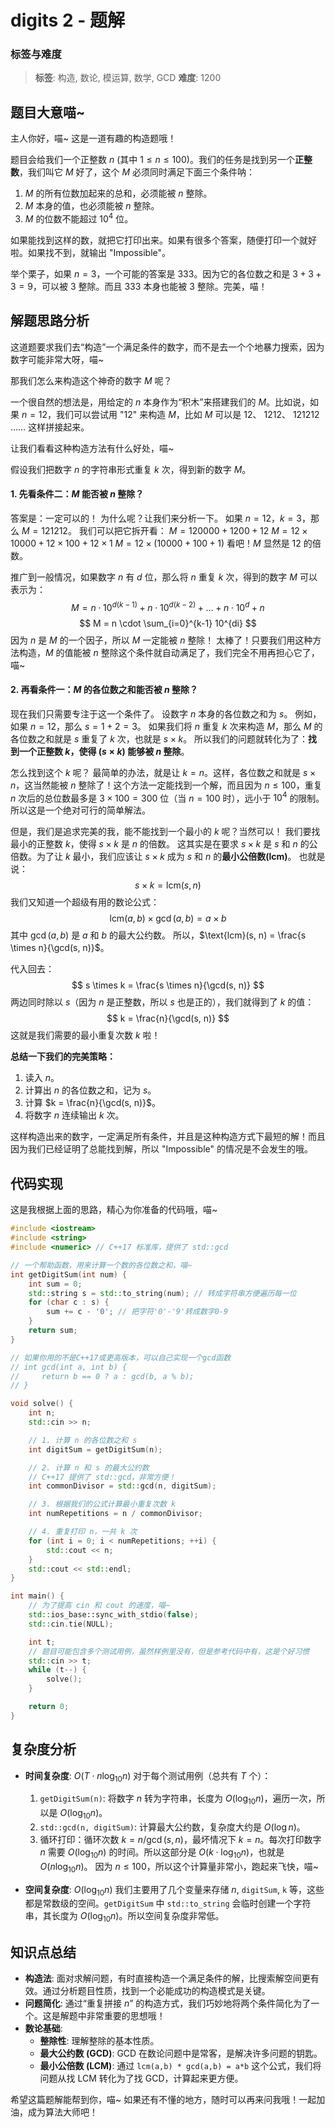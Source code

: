 # digits 2 - 题解

### 标签与难度
> **标签**: 构造, 数论, 模运算, 数学, GCD
> **难度**: 1200

## 题目大意喵~

主人你好，喵~ 这是一道有趣的构造题哦！

题目会给我们一个正整数 $n$ (其中 $1 \le n \le 100$)。我们的任务是找到另一个**正整数**，我们叫它 $M$ 好了，这个 $M$ 必须同时满足下面三个条件呐：

1.  $M$ 的所有位数加起来的总和，必须能被 $n$ 整除。
2.  $M$ 本身的值，也必须能被 $n$ 整除。
3.  $M$ 的位数不能超过 $10^4$ 位。

如果能找到这样的数，就把它打印出来。如果有很多个答案，随便打印一个就好啦。如果找不到，就输出 "Impossible"。

举个栗子，如果 $n=3$，一个可能的答案是 $333$。因为它的各位数之和是 $3+3+3=9$，可以被 $3$ 整除。而且 $333$ 本身也能被 $3$ 整除。完美，喵！

## 解题思路分析

这道题要求我们去“构造”一个满足条件的数字，而不是去一个个地暴力搜索，因为数字可能非常大呀，喵~

那我们怎么来构造这个神奇的数字 $M$ 呢？

一个很自然的想法是，用给定的 $n$ 本身作为“积木”来搭建我们的 $M$。比如说，如果 $n=12$，我们可以尝试用 "12" 来构造 $M$，比如 $M$ 可以是 $12$、 $1212$、 $121212$ …… 这样拼接起来。

让我们看看这种构造方法有什么好处，喵~

假设我们把数字 $n$ 的字符串形式重复 $k$ 次，得到新的数字 $M$。

#### 1. 先看条件二：$M$ 能否被 $n$ 整除？

答案是：一定可以的！
为什么呢？让我们来分析一下。
如果 $n=12$，$k=3$，那么 $M = 121212$。
我们可以把它拆开看：
$M = 120000 + 1200 + 12$
$M = 12 \times 10000 + 12 \times 100 + 12 \times 1$
$M = 12 \times (10000 + 100 + 1)$
看吧！$M$ 显然是 $12$ 的倍数。

推广到一般情况，如果数字 $n$ 有 $d$ 位，那么将 $n$ 重复 $k$ 次，得到的数字 $M$ 可以表示为：
$$
M = n \cdot 10^{d(k-1)} + n \cdot 10^{d(k-2)} + \dots + n \cdot 10^d + n
$$
$$
M = n \cdot \sum_{i=0}^{k-1} 10^{di}
$$
因为 $n$ 是 $M$ 的一个因子，所以 $M$ 一定能被 $n$ 整除！
太棒了！只要我们用这种方法构造，$M$ 的值能被 $n$ 整除这个条件就自动满足了，我们完全不用再担心它了，喵~

#### 2. 再看条件一：$M$ 的各位数之和能否被 $n$ 整除？

现在我们只需要专注于这一个条件了。
设数字 $n$ 本身的各位数之和为 $s$。
例如，如果 $n=12$，那么 $s = 1+2=3$。
如果我们将 $n$ 重复 $k$ 次来构造 $M$，那么 $M$ 的各位数之和就是 $s$ 重复了 $k$ 次，也就是 $s \times k$。
所以我们的问题就转化为了：**找到一个正整数 $k$，使得 $(s \times k)$ 能够被 $n$ 整除**。

怎么找到这个 $k$ 呢？
最简单的办法，就是让 $k=n$。这样，各位数之和就是 $s \times n$，这当然能被 $n$ 整除了！这个方法一定能找到一个解，而且因为 $n \le 100$，重复 $n$ 次后的总位数最多是 $3 \times 100 = 300$ 位（当 $n=100$ 时），远小于 $10^4$ 的限制。所以这是一个绝对可行的简单解法。

但是，我们是追求完美的我，能不能找到一个最小的 $k$ 呢？当然可以！
我们要找最小的正整数 $k$，使得 $s \times k$ 是 $n$ 的倍数。
这其实是在要求 $s \times k$ 是 $s$ 和 $n$ 的公倍数。为了让 $k$ 最小，我们应该让 $s \times k$ 成为 $s$ 和 $n$ 的**最小公倍数(lcm)**。
也就是说：
$$
s \times k = \text{lcm}(s, n)
$$
我们又知道一个超级有用的数论公式：
$$
\text{lcm}(a, b) \times \gcd(a, b) = a \times b
$$
其中 $\gcd(a,b)$ 是 $a$ 和 $b$ 的最大公约数。
所以，$\text{lcm}(s, n) = \frac{s \times n}{\gcd(s, n)}$。

代入回去：
$$
s \times k = \frac{s \times n}{\gcd(s, n)}
$$
两边同时除以 $s$（因为 $n$ 是正整数，所以 $s$ 也是正的），我们就得到了 $k$ 的值：
$$
k = \frac{n}{\gcd(s, n)}
$$
这就是我们需要的最小重复次数 $k$ 啦！

**总结一下我们的完美策略：**
1.  读入 $n$。
2.  计算出 $n$ 的各位数之和，记为 $s$。
3.  计算 $k = \frac{n}{\gcd(s, n)}$。
4.  将数字 $n$ 连续输出 $k$ 次。

这样构造出来的数字，一定满足所有条件，并且是这种构造方式下最短的解！而且因为我们已经证明了总能找到解，所以 "Impossible" 的情况是不会发生的哦。

## 代码实现

这是我根据上面的思路，精心为你准备的代码哦，喵~

```cpp
#include <iostream>
#include <string>
#include <numeric> // C++17 标准库，提供了 std::gcd

// 一个帮助函数，用来计算一个数的各位数之和，喵~
int getDigitSum(int num) {
    int sum = 0;
    std::string s = std::to_string(num); // 转成字符串方便遍历每一位
    for (char c : s) {
        sum += c - '0'; // 把字符'0'-'9'转成数字0-9
    }
    return sum;
}

// 如果你用的不是C++17或更高版本，可以自己实现一个gcd函数
// int gcd(int a, int b) {
//     return b == 0 ? a : gcd(b, a % b);
// }

void solve() {
    int n;
    std::cin >> n;

    // 1. 计算 n 的各位数之和 s
    int digitSum = getDigitSum(n);

    // 2. 计算 n 和 s 的最大公约数
    // C++17 提供了 std::gcd，非常方便！
    int commonDivisor = std::gcd(n, digitSum);

    // 3. 根据我们的公式计算最小重复次数 k
    int numRepetitions = n / commonDivisor;

    // 4. 重复打印 n，一共 k 次
    for (int i = 0; i < numRepetitions; ++i) {
        std::cout << n;
    }
    std::cout << std::endl;
}

int main() {
    // 为了提高 cin 和 cout 的速度，喵~
    std::ios_base::sync_with_stdio(false);
    std::cin.tie(NULL);

    int t;
    // 题目可能包含多个测试用例，虽然样例里没有，但是参考代码中有，这是个好习惯
    std::cin >> t;
    while (t--) {
        solve();
    }

    return 0;
}
```

## 复杂度分析

-   **时间复杂度**: $O(T \cdot n \log_{10} n)$
    对于每个测试用例（总共有 $T$ 个）：
    1.  `getDigitSum(n)`: 将数字 $n$ 转为字符串，长度为 $O(\log_{10} n)$，遍历一次，所以是 $O(\log_{10} n)$。
    2.  `std::gcd(n, digitSum)`: 计算最大公约数，复杂度大约是 $O(\log n)$。
    3.  循环打印：循环次数 $k = n / \gcd(s, n)$，最坏情况下 $k=n$。每次打印数字 $n$ 需要 $O(\log_{10} n)$ 的时间。所以这部分是 $O(k \cdot \log_{10} n)$，也就是 $O(n \log_{10} n)$。
    因为 $n \le 100$，所以这个计算量非常小，跑起来飞快，喵~

-   **空间复杂度**: $O(\log_{10} n)$
    我们主要用了几个变量来存储 $n$, `digitSum`, `k` 等，这些都是常数级的空间。`getDigitSum` 中 `std::to_string` 会临时创建一个字符串，其长度为 $O(\log_{10} n)$。所以空间复杂度非常低。

## 知识点总结

-   **构造法**: 面对求解问题，有时直接构造一个满足条件的解，比搜索解空间更有效。通过分析题目性质，找到一个必能成功的构造模式是关键。
-   **问题简化**: 通过“重复拼接 $n$” 的构造方式，我们巧妙地将两个条件简化为了一个。这是解题中非常重要的思想哦！
-   **数论基础**:
    -   **整除性**: 理解整除的基本性质。
    -   **最大公约数 (GCD)**: GCD 在数论问题中是常客，是解决许多问题的钥匙。
    -   **最小公倍数 (LCM)**: 通过 `lcm(a,b) * gcd(a,b) = a*b` 这个公式，我们将问题从找 LCM 转化为了找 GCD，计算起来更方便。

希望这篇题解能帮到你，喵~ 如果还有不懂的地方，随时可以再来问我哦！一起加油，成为算法大师吧！